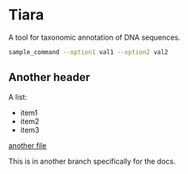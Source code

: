 # Tiara

A tool for taxonomic annotation of DNA sequences.

```bash
sample_command --option1 val1 --option2 val2
```
## Another header

A list:
- item1
- item2
- item3

[another file](another_file.md)

This is in another branch specifically for the docs.
